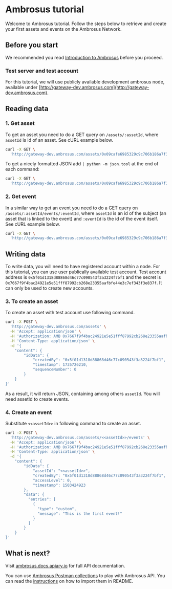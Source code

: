# Ambrosus tutorial

Welcome to Ambrosus tutorial. Follow the steps below to retrieve and create your first assets and events on the Ambrosus Network. 

## Before you start

We recommended you read [Introduction to Ambrosus](https://github.com/ambrosus/ambrosus-node/blob/master/docs/introduction.md) before you proceed.

### Test server and test account
For this tutorial, we will use publicly available development ambrosus node, available under [http://gateway-dev.ambrosus.com](http://gateway-dev.ambrosus.com).

## Reading data

### 1. Get asset
To get an asset you need to do a GET query on `/assets/:assetId`, where `assetId` is id of an asset. See cURL example below.

```sh
curl -X GET \
  'http://gateway-dev.ambrosus.com/assets/0x09cafe6985329c9c706b186a7f37e3ebbec4963508ae994690cb3de30b0ef26d'
```

To get a nicely formatted JSON add `| python -m json.tool` at the end of each command:
```sh
curl -X GET \
  'http://gateway-dev.ambrosus.com/assets/0x09cafe6985329c9c706b186a7f37e3ebbec4963508ae994690cb3de30b0ef26d' | python -m json.tool
```

### 2. Get event
In a similar way to get an event you need to do a GET query on `/assets/:assetId/events/:eventId`, where `assetId` is an id of the subject (an asset that is linked to the event) and `:eventId` is the id of the event itself. See cURL example below.

```sh
curl -X GET \
  'http://gateway-dev.ambrosus.com/assets/0x09cafe6985329c9c706b186a7f37e3ebbec4963508ae994690cb3de30b0ef26d/events/0x6c8cede43cdd276465f56e8d70f99b823019fbd77fd3844150f440587896009e'
```

## Writing data
To write data, you will need to have registered account within a node. For this tutorial, you can use user publically available test account. Test account address is `0x5f01d1318d88868d46c77c090543f3a3224f7bf1` and the secret is `0x7667f9f4bac24921e5e51fff87992cb268e23355aafbfe44e3c7ef343f3e837f`. It can only be used to create new accounts.


### 3. To create an asset
To create an asset with test account use following command.

```sh
curl -X POST \
  'http://gateway-dev.ambrosus.com/assets' \
  -H 'Accept: application/json' \
  -H 'Authorization: AMB 0x7667f9f4bac24921e5e51fff87992cb268e23355aafbfe44e3c7ef343f3e837f' \
  -H 'Content-Type: application/json' \
  -d '{
    "content": {
        "idData": {
            "createdBy": "0x5f01d1318d88868d46c77c090543f3a3224f7bf1",
            "timestamp": 1735726210,
            "sequenceNumber": 0
        }
    }
}'
```

As a result, it will return JSON, containing among others `assetId`. You will need assetId to create events.

### 4. Create an event

Substitute `<<assetId>>` in following command to create an asset.

```sh
curl -X POST \
  'http://gateway-dev.ambrosus.com/assets/<<assetId>>/events' \
  -H 'Accept: application/json' \
  -H 'Authorization: AMB 0x7667f9f4bac24921e5e51fff87992cb268e23355aafbfe44e3c7ef343f3e837f' \
  -H 'Content-Type: application/json' \
  -d '{
    "content": {
        "idData": {
            "assetId": "<<assetId>>",
            "createdBy": "0x5f01d1318d88868d46c77c090543f3a3224f7bf1",
            "accessLevel": 0,
            "timestamp": 1503424923
        },
        "data": {
          "entries": [
            {
              "type": "custom",
              "message": "This is the first event!"
            }
          ]
        }
    }
}'
```

## What is next?
Visit [ambrosus.docs.apiary.io](https://ambrosus.docs.apiary.io/) for full API documentation.

You can use [Ambrosus Postman collections](https://github.com/ambrosus/ambrosus-node/tree/master/postman) to play with Ambrosus API. You can read the [instructions](https://github.com/ambrosus/ambrosus-node#postman-collections) on how to import them in README.

